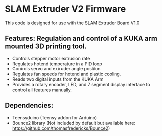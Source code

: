 # SLAM Extruder V2 Firmware

This code is designed for use with the SLAM Extruder Board V1.0

## Features: Regulation and control of a KUKA arm mounted 3D printing tool.

- Controls stepper motor extrusion rate
- Regulates hotend temperature in a PID loop
- Controls servo and extruder angle position
- Regulates fan speeds for hotend and plastic cooling.
- Reads two digital inputs from the KUKA Arm
- Provides a rotary encoder, LED, and 7 segment display interface to control all features manually.

## Dependencies:
- Teensyduino (Teensy addon for Arduino)
- Bounce2 library (Not included by default but available here: https://github.com/thomasfredericks/Bounce2)
